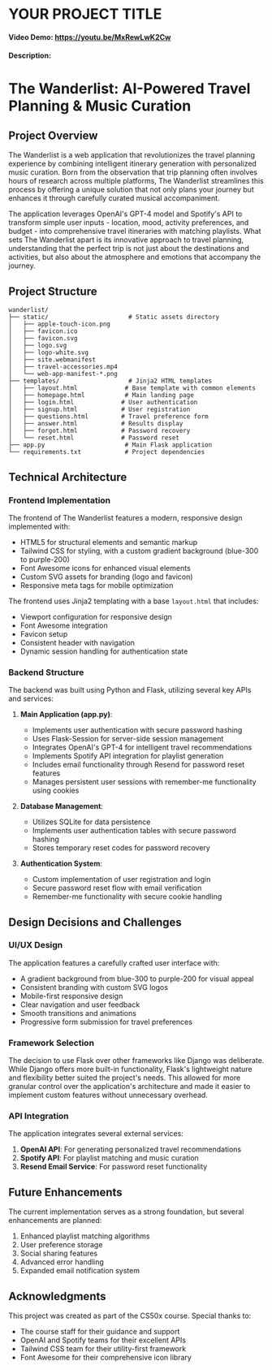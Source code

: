 # YOUR PROJECT TITLE
#### Video Demo:  <https://youtu.be/MxRewLwK2Cw>
#### Description:
# The Wanderlist: AI-Powered Travel Planning & Music Curation

## Project Overview
The Wanderlist is a web application that revolutionizes the travel planning experience by combining intelligent itinerary generation with personalized music curation. Born from the observation that trip planning often involves hours of research across multiple platforms, The Wanderlist streamlines this process by offering a unique solution that not only plans your journey but enhances it through carefully curated musical accompaniment.

The application leverages OpenAI's GPT-4 model and Spotify's API to transform simple user inputs - location, mood, activity preferences, and budget - into comprehensive travel itineraries with matching playlists. What sets The Wanderlist apart is its innovative approach to travel planning, understanding that the perfect trip is not just about the destinations and activities, but also about the atmosphere and emotions that accompany the journey.

## Project Structure
```
wanderlist/
├── static/                      # Static assets directory
│   ├── apple-touch-icon.png    
│   ├── favicon.ico
│   ├── favicon.svg
│   ├── logo.svg
│   ├── logo-white.svg
│   ├── site.webmanifest
│   ├── travel-accessories.mp4
│   └── web-app-manifest-*.png
├── templates/                   # Jinja2 HTML templates
│   ├── layout.html             # Base template with common elements
│   ├── homepage.html           # Main landing page
│   ├── login.html             # User authentication
│   ├── signup.html            # User registration
│   ├── questions.html         # Travel preference form
│   ├── answer.html            # Results display
│   ├── forgot.html            # Password recovery
│   └── reset.html             # Password reset
├── app.py                      # Main Flask application
└── requirements.txt            # Project dependencies
```

## Technical Architecture

### Frontend Implementation
The frontend of The Wanderlist features a modern, responsive design implemented with:
- HTML5 for structural elements and semantic markup
- Tailwind CSS for styling, with a custom gradient background (blue-300 to purple-200)
- Font Awesome icons for enhanced visual elements
- Custom SVG assets for branding (logo and favicon)
- Responsive meta tags for mobile optimization

The frontend uses Jinja2 templating with a base `layout.html` that includes:
- Viewport configuration for responsive design
- Font Awesome integration
- Favicon setup
- Consistent header with navigation
- Dynamic session handling for authentication state

### Backend Structure
The backend was built using Python and Flask, utilizing several key APIs and services:

1. **Main Application (app.py)**:
   - Implements user authentication with secure password hashing
   - Uses Flask-Session for server-side session management
   - Integrates OpenAI's GPT-4 for intelligent travel recommendations
   - Implements Spotify API integration for playlist generation
   - Includes email functionality through Resend for password reset features
   - Manages persistent user sessions with remember-me functionality using cookies

2. **Database Management**:
   - Utilizes SQLite for data persistence
   - Implements user authentication tables with secure password hashing
   - Stores temporary reset codes for password recovery

3. **Authentication System**:
   - Custom implementation of user registration and login
   - Secure password reset flow with email verification
   - Remember-me functionality with secure cookie handling

## Design Decisions and Challenges

### UI/UX Design
The application features a carefully crafted user interface with:
- A gradient background from blue-300 to purple-200 for visual appeal
- Consistent branding with custom SVG logos
- Mobile-first responsive design
- Clear navigation and user feedback
- Smooth transitions and animations
- Progressive form submission for travel preferences

### Framework Selection
The decision to use Flask over other frameworks like Django was deliberate. While Django offers more built-in functionality, Flask's lightweight nature and flexibility better suited the project's needs. This allowed for more granular control over the application's architecture and made it easier to implement custom features without unnecessary overhead.

### API Integration
The application integrates several external services:
1. **OpenAI API**: For generating personalized travel recommendations
2. **Spotify API**: For playlist matching and music curation
3. **Resend Email Service**: For password reset functionality

## Future Enhancements
The current implementation serves as a strong foundation, but several enhancements are planned:
1. Enhanced playlist matching algorithms
2. User preference storage
3. Social sharing features
4. Advanced error handling
5. Expanded email notification system

## Acknowledgments
This project was created as part of the CS50x course. Special thanks to:
- The course staff for their guidance and support
- OpenAI and Spotify teams for their excellent APIs
- Tailwind CSS team for their utility-first framework
- Font Awesome for their comprehensive icon library
